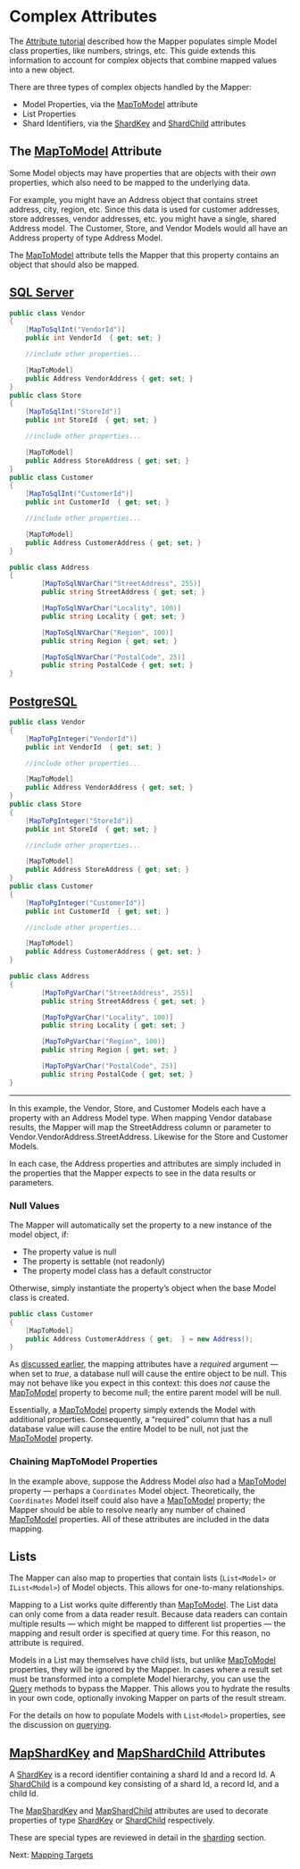 # Complex Attributes

The [Attribute tutorial](attributes.md) described how the Mapper populates simple Model class properties, like numbers, strings, etc. This guide extends this information to account for complex objects that combine mapped values into a new object.

There are three types of complex objects handled by the Mapper:

* Model Properties, via the [MapToModel](/api/ArgentSea.MapToModel.html) attribute
* List Properties
* Shard Identifiers, via the [ShardKey](/api/ArgentSea.ShardKey-2.html) and [ShardChild](/api/ArgentSea.ShardChild-3.html) attributes

## The [MapToModel](/api/ArgentSea.MapToModel.html) Attribute

Some Model objects may have properties that are objects with their *own* properties, which also need to be mapped to the underlying data.

For example, you might have an Address object that contains street address, city, region, etc. Since this data is used for customer addresses, store addresses, vendor addresses, etc. you might have a single, shared Address model. The Customer, Store, and Vendor Models would all have an Address property of type Address Model.

The [MapToModel](/api/ArgentSea.MapToModel.html) attribute tells the Mapper that this property contains an object that should also be mapped.

## [SQL Server](#tab/tabid-sql)

```csharp
public class Vendor
{
    [MapToSqlInt("VendorId")]
    public int VendorId  { get; set; }

    //include other properties...

    [MapToModel]
    public Address VendorAddress { get; set; }
}
public class Store
{
    [MapToSqlInt("StoreId")]
    public int StoreId  { get; set; }

    //include other properties...

    [MapToModel]
    public Address StoreAddress { get; set; }
}
public class Customer
{
    [MapToSqlInt("CustomerId")]
    public int CustomerId  { get; set; }

    //include other properties...

    [MapToModel]
    public Address CustomerAddress { get; set; }
}

public class Address
{
        [MapToSqlNVarChar("StreetAddress", 255)]
        public string StreetAddress { get; set; }

        [MapToSqlNVarChar("Locality", 100)]
        public string Locality { get; set; }

        [MapToSqlNVarChar("Region", 100)]
        public string Region { get; set; }

        [MapToSqlNVarChar("PostalCode", 25)]
        public string PostalCode { get; set; }
}

```

## [PostgreSQL](#tab/tabid-pg)

```csharp
public class Vendor
{
    [MapToPgInteger("VendorId")]
    public int VendorId  { get; set; }

    //include other properties...

    [MapToModel]
    public Address VendorAddress { get; set; }
}
public class Store
{
    [MapToPgInteger("StoreId")]
    public int StoreId  { get; set; }

    //include other properties...

    [MapToModel]
    public Address StoreAddress { get; set; }
}
public class Customer
{
    [MapToPgInteger("CustomerId")]
    public int CustomerId  { get; set; }

    //include other properties...

    [MapToModel]
    public Address CustomerAddress { get; set; }
}

public class Address
{
        [MapToPgVarChar("StreetAddress", 255)]
        public string StreetAddress { get; set; }

        [MapToPgVarChar("Locality", 100)]
        public string Locality { get; set; }

        [MapToPgVarChar("Region", 100)]
        public string Region { get; set; }

        [MapToPgVarChar("PostalCode", 25)]
        public string PostalCode { get; set; }
}
```

***

In this example, the Vendor, Store, and Customer Models each have a property with an Address Model type. When mapping Vendor database results, the Mapper will map the StreetAddress column or parameter to Vendor.VendorAddress.StreetAddress. Likewise for the Store and Customer Models.

In each case, the Address properties and attributes are simply included in the properties that the Mapper expects to see in the data results or parameters.

### Null Values

The Mapper will automatically set the property to a new instance of the model object, if:

* The property value is null
* The property is settable (not readonly)
* The property model class has a default constructor

Otherwise, simply instantiate the property’s object when the base Model class is created.

```csharp
public class Customer
{
    [MapToModel]
    public Address CustomerAddress { get;  } = new Address();
}
```

As [discussed earlier](attributes.md#required), the mapping attributes have a *required* argument — when set to *true*, a database null will cause the entire object to be null. This may not behave like you expect in this context: this does *not* cause the [MapToModel](/api/ArgentSea.MapToModel.html) property to become null; the entire parent model will be null.

Essentially, a [MapToModel](/api/ArgentSea.MapToModel.html) property simply extends the Model with additional properties. Consequently, a “required” column that has a null database value will cause the entire Model to be null, not just the [MapToModel](/api/ArgentSea.MapToModel.html) property.

### Chaining MapToModel Properties

In the example above, suppose the Address Model *also* had a [MapToModel](/api/ArgentSea.MapToModel.html) property — perhaps a `Coordinates` Model object. Theoretically, the `Coordinates` Model itself could also have a [MapToModel](/api/ArgentSea.MapToModel.html) property; the Mapper should be able to resolve nearly any number of chained [MapToModel](/api/ArgentSea.MapToModel.html) properties. All of these attributes are included in the data mapping.

## Lists

The Mapper can also map to properties that contain lists (`List<Model>` or `IList<Model>`) of Model objects. This allows for one-to-many relationships.

Mapping to a List works quite differently than [MapToModel](/api/ArgentSea.MapToModel.html). The List data can only come from a data reader result. Because data readers can contain multiple results — which might be mapped to different list properties — the mapping and result order is specified at query time. For this reason, no attribute is required.

Models in a List may themselves have child lists, but unlike [MapToModel](/api/ArgentSea.MapToModel.html) properties, they will be ignored by the Mapper. In cases where a result set must be transformed into a complete Model hierarchy, you can use the [Query](../querying/handling.md) methods to bypass the Mapper. This allows you to hydrate the results in your own code, optionally invoking Mapper on parts of the result stream.

For the details on how to populate Models with `List<Model>` properties, see the discussion on [querying](../querying/fetching.md).

## [MapShardKey](/api/ArgentSea.MapShardKeyAttribute.html) and [MapShardChild](/api/ArgentSea.MapShardChildAttribute.html) Attributes

A [ShardKey](/api/ArgentSea.ShardKey-2.html) is a record identifier containing a shard Id and a record Id. A [ShardChild](/api/ArgentSea.ShardChild-3.html) is a compound key consisting of a shard Id, a record Id, and a child Id.

The [MapShardKey](/api/ArgentSea.MapShardKeyAttribute.html) and [MapShardChild](/api/ArgentSea.MapShardChildAttribute.html) attributes are used to decorate properties of type [ShardKey](/api/ArgentSea.ShardKey-2.html) or [ShardChild](/api/ArgentSea.ShardChild-3.html) respectively.

These are special types are reviewed in detail in the [sharding](../sharding/shardkey.md) section.

Next: [Mapping Targets](targets.md)